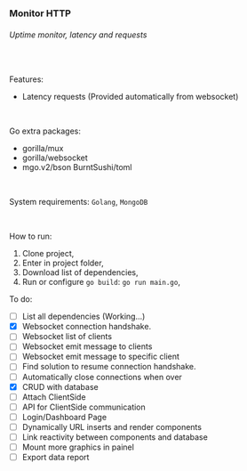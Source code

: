 ### Monitor HTTP

###### Uptime monitor, latency and requests

<br />

Features:
- Latency requests (Provided automatically from websocket)

<br />

Go extra packages:
- gorilla/mux
- gorilla/websocket
- mgo.v2/bson
BurntSushi/toml

<br />

System requirements:
    `Golang`, `MongoDB`
    
<br />
    
How to run:
  1. Clone project,
  2. Enter in project folder,
  2. Download list of dependencies,
  4. Run or configure `go build`: ```go run main.go```,


To do:
- [ ] List all dependencies (Working...)
- [x] Websocket connection handshake.
- [ ] Websocket list of clients 
- [ ] Websocket emit message to clients
- [ ] Websocket emit message to specific client
- [ ] Find solution to resume connection handshake.
- [ ] Automatically close connections when over
- [x] CRUD with database
- [ ] Attach ClientSide 
- [ ] API for ClientSide communication
- [ ] Login/Dashboard Page
- [ ] Dynamically URL inserts and render components
- [ ] Link reactivity between components and database
- [ ] Mount more graphics in painel
- [ ] Export data report